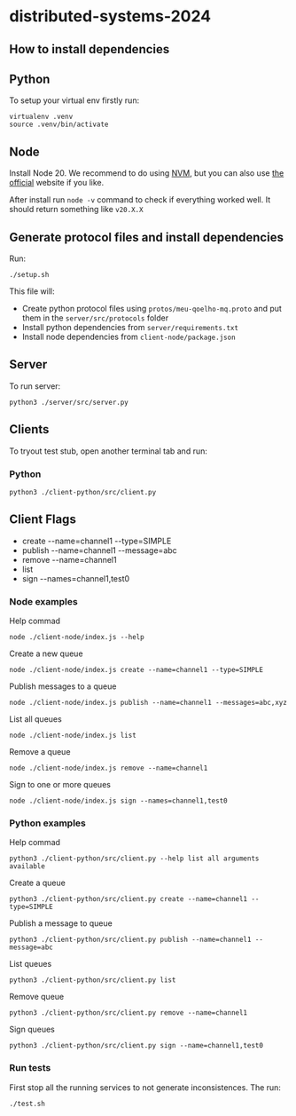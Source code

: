 # distributed-systems-2024


## How to install dependencies


## Python

To setup your virtual env firstly run:

```
virtualenv .venv
source .venv/bin/activate
```

## Node

Install Node 20. We recommend to do using [NVM](https://github.com/nvm-sh/nvm), but you can also use [the official](https://nodejs.org/en) website if you like.


After install run `node -v` command to check if everything worked well. It should return something like `v20.X.X`

## Generate protocol files and install dependencies

Run:
```
./setup.sh
```

This file will:
- Create python protocol files using `protos/meu-qoelho-mq.proto` and put them in the `server/src/protocols` folder
- Install python dependencies from `server/requirements.txt`
- Install node dependencies from `client-node/package.json`

## Server

To run server:

```
python3 ./server/src/server.py
```

## Clients

To tryout test stub, open another terminal tab and run:

### Python
```
python3 ./client-python/src/client.py
```

## Client Flags

- create --name=channel1 --type=SIMPLE
- publish  --name=channel1 --message=abc
- remove --name=channel1
- list
- sign --names=channel1,test0


### Node examples

Help commad

```
node ./client-node/index.js --help
```

Create a new queue

```
node ./client-node/index.js create --name=channel1 --type=SIMPLE
```

Publish messages to a queue
```
node ./client-node/index.js publish --name=channel1 --messages=abc,xyz
```

List all queues
```
node ./client-node/index.js list
```

Remove a queue
```
node ./client-node/index.js remove --name=channel1
```

Sign to one or more queues
```
node ./client-node/index.js sign --names=channel1,test0
```

### Python examples

Help commad

```
python3 ./client-python/src/client.py --help list all arguments available
```

Create a queue

```
python3 ./client-python/src/client.py create --name=channel1 --type=SIMPLE
```

Publish a message to queue

```
python3 ./client-python/src/client.py publish --name=channel1 --message=abc
```

List queues
```
python3 ./client-python/src/client.py list
```

Remove queue
```
python3 ./client-python/src/client.py remove --name=channel1
```

Sign queues
```
python3 ./client-python/src/client.py sign --name=channel1,test0
```


### Run tests

First stop all the running services to not generate inconsistences. The run:
```
./test.sh
```